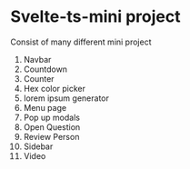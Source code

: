 # Svelte-ts-mini project

Consist of many different mini project
1. Navbar
2. Countdown
3. Counter
4. Hex color picker
5. lorem ipsum generator
6. Menu page
7. Pop up modals
8. Open Question
9. Review Person
10. Sidebar
11. Video

